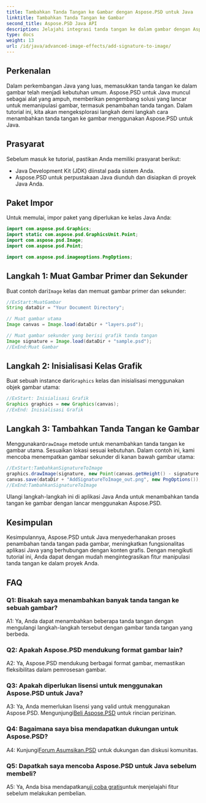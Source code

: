 ```yaml
---
title: Tambahkan Tanda Tangan ke Gambar dengan Aspose.PSD untuk Java
linktitle: Tambahkan Tanda Tangan ke Gambar
second_title: Aspose.PSD Java API
description: Jelajahi integrasi tanda tangan ke dalam gambar dengan Aspose.PSD untuk Java. Ikuti panduan langkah demi langkah kami, impor paket yang diperlukan, dan tingkatkan kemampuan grafis aplikasi Java Anda.
type: docs
weight: 13
url: /id/java/advanced-image-effects/add-signature-to-image/
---
```

## Perkenalan

Dalam perkembangan Java yang luas, memasukkan tanda tangan ke dalam gambar telah menjadi kebutuhan umum. Aspose.PSD untuk Java muncul sebagai alat yang ampuh, memberikan pengembang solusi yang lancar untuk memanipulasi gambar, termasuk penambahan tanda tangan. Dalam tutorial ini, kita akan mengeksplorasi langkah demi langkah cara menambahkan tanda tangan ke gambar menggunakan Aspose.PSD untuk Java.

## Prasyarat

Sebelum masuk ke tutorial, pastikan Anda memiliki prasyarat berikut:

- Java Development Kit (JDK) diinstal pada sistem Anda.
- Aspose.PSD untuk perpustakaan Java diunduh dan disiapkan di proyek Java Anda.

## Paket Impor

Untuk memulai, impor paket yang diperlukan ke kelas Java Anda:

```java
import com.aspose.psd.Graphics;
import static com.aspose.psd.GraphicsUnit.Point;
import com.aspose.psd.Image;
import com.aspose.psd.Point;

import com.aspose.psd.imageoptions.PngOptions;
```

## Langkah 1: Muat Gambar Primer dan Sekunder

 Buat contoh dari`Image` kelas dan memuat gambar primer dan sekunder:

```java
//ExStart:MuatGambar
String dataDir = "Your Document Directory";

// Muat gambar utama
Image canvas = Image.load(dataDir + "layers.psd");

// Muat gambar sekunder yang berisi grafik tanda tangan
Image signature = Image.load(dataDir + "sample.psd");
//ExEnd:Muat Gambar
```

## Langkah 2: Inisialisasi Kelas Grafik

 Buat sebuah instance dari`Graphics` kelas dan inisialisasi menggunakan objek gambar utama:

```java
//ExStart: Inisialisasi Grafik
Graphics graphics = new Graphics(canvas);
//ExEnd: Inisialisasi Grafik
```

## Langkah 3: Tambahkan Tanda Tangan ke Gambar

 Menggunakan`DrawImage` metode untuk menambahkan tanda tangan ke gambar utama. Sesuaikan lokasi sesuai kebutuhan. Dalam contoh ini, kami mencoba menempatkan gambar sekunder di kanan bawah gambar utama:

```java
//ExStart:TambahkanSignatureToImage
graphics.drawImage(signature, new Point(canvas.getHeight() - signature.getHeight(), canvas.getWidth() - signature.getWidth()));
canvas.save(dataDir + "AddSignatureToImage_out.png", new PngOptions());
//ExEnd:TambahkanSignatureToImage
```

Ulangi langkah-langkah ini di aplikasi Java Anda untuk menambahkan tanda tangan ke gambar dengan lancar menggunakan Aspose.PSD.

## Kesimpulan

Kesimpulannya, Aspose.PSD untuk Java menyederhanakan proses penambahan tanda tangan pada gambar, meningkatkan fungsionalitas aplikasi Java yang berhubungan dengan konten grafis. Dengan mengikuti tutorial ini, Anda dapat dengan mudah mengintegrasikan fitur manipulasi tanda tangan ke dalam proyek Anda.

## FAQ

### Q1: Bisakah saya menambahkan banyak tanda tangan ke sebuah gambar?

A1: Ya, Anda dapat menambahkan beberapa tanda tangan dengan mengulangi langkah-langkah tersebut dengan gambar tanda tangan yang berbeda.

### Q2: Apakah Aspose.PSD mendukung format gambar lain?

A2: Ya, Aspose.PSD mendukung berbagai format gambar, memastikan fleksibilitas dalam pemrosesan gambar.

### Q3: Apakah diperlukan lisensi untuk menggunakan Aspose.PSD untuk Java?

 A3: Ya, Anda memerlukan lisensi yang valid untuk menggunakan Aspose.PSD. Mengunjungi[Beli Aspose.PSD](https://purchase.aspose.com/buy) untuk rincian perizinan.

### Q4: Bagaimana saya bisa mendapatkan dukungan untuk Aspose.PSD?

 A4: Kunjungi[Forum Asumsikan.PSD](https://forum.aspose.com/c/psd/34) untuk dukungan dan diskusi komunitas.

### Q5: Dapatkah saya mencoba Aspose.PSD untuk Java sebelum membeli?

 A5: Ya, Anda bisa mendapatkan[uji coba gratis](https://releases.aspose.com/)untuk menjelajahi fitur sebelum melakukan pembelian.
